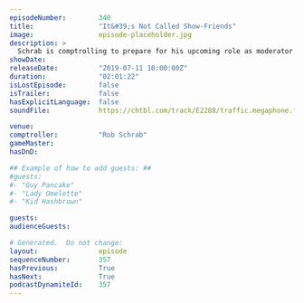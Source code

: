 ```yaml
---
episodeNumber:        340
title:                "It&#39;s Not Called Show-Friends"
image:                episode-placeholder.jpg
description: >
  Schrab is comptrolling to prepare for his upcoming role as moderator of the Comic-Con Rick & Morty Panel. But Jeff's still here, and without a podium, not-quite fitting into the seats on the stage. Listen now and gain the inside track on such topics as Jaws 4, Bees, and people who shower excessively: probably…
showDate:             
releaseDate:          "2019-07-11 10:00:00Z"
duration:             "02:01:22"
isLostEpisode:        false
isTrailer:            false
hasExplicitLanguage:  false
soundFile:            https://chtbl.com/track/E2288/traffic.megaphone.fm/STA3629706360.mp3

venue:                
comptroller:          "Rob Schrab"
gameMaster:           
hasDnD:               

## Example of how to add guests: ##
#guests:
#- "Guy Pancake"
#- "Lady Omelette"
#- "Kid Hashbrown"

guests:
audienceGuests:

# Generated.  Do not change:
layout:               episode
sequenceNumber:       357
hasPrevious:          True
hasNext:              True
podcastDynamiteId:    357
---
```


<!-- The episode description will be rendered here -->
<!-- Add your content below here -->

